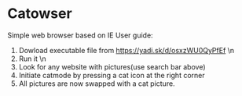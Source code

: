 # Catowser
Simple web browser based on IE
User guide:
1. Dowload executable file from https://yadi.sk/d/osxzWU0QyPfEf \n
2. Run it \n
3. Look for any website with pictures(use search bar above)
4. Initiate catmode by pressing a cat icon at the right corner
5. All pictures are now swapped with a cat picture.
